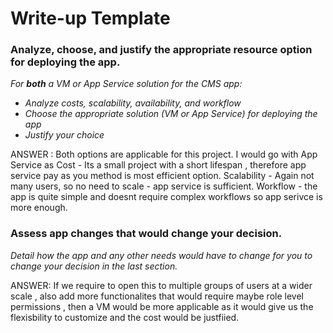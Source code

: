 # Write-up Template

### Analyze, choose, and justify the appropriate resource option for deploying the app.

*For **both** a VM or App Service solution for the CMS app:*
- *Analyze costs, scalability, availability, and workflow*
- *Choose the appropriate solution (VM or App Service) for deploying the app*
- *Justify your choice*

ANSWER : Both options are applicable for this project. 
I would go with App Service as 
Cost - Its a small project with a short lifespan , therefore app service pay as you method is most efficient option.
Scalability - Again not many users, so no need to scale - app service is sufficient.
Workflow - the app is quite simple and doesnt require complex workflows so app serivce is more enough. 




### Assess app changes that would change your decision.

*Detail how the app and any other needs would have to change for you to change your decision in the last section.* 

ANSWER: If we require to open this to multiple groups of users at a wider scale , also add more functionalites that would require maybe role level permissions , then a VM would be more applicable as it would give us the flexisbility to customize and the cost would be justfiied.
